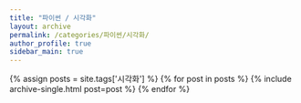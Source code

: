 ```yaml
---
title: "파이썬 / 시각화"
layout: archive
permalink: /categories/파이썬/시각화/
author_profile: true
sidebar_main: true
---
```


{% assign posts = site.tags['시각화'] %}
{% for post in posts %} 
  {% include archive-single.html post=post %}
{% endfor %}
